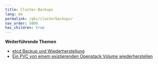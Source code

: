```yaml
---
title: Cluster-Backups
lang: de
permalink: /gks/clusterbackups/
nav_order: 5000
has_children: true
---
```

<!-- LTeX:  language=de-DE -->

**Weiterführende Themen**

* [etcd Backup und Wiederherstellung](/gks/clusterbackups/etcdbackups/)
* [Ein PVC von einem existierenden Openstack Volume wiederherstellen](/gks/clusterbackups/restorepvcfromvolume/)
